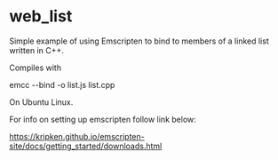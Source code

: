 # web_list
Simple example of using Emscripten to bind to members of a linked list written in C++.

Compiles with 

emcc  --bind -o list.js list.cpp

On Ubuntu Linux.

For info on setting up emscripten follow link below:

https://kripken.github.io/emscripten-site/docs/getting_started/downloads.html


